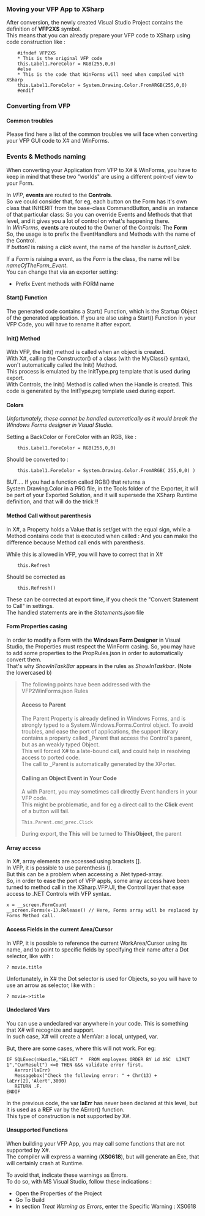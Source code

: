 
### Moving your VFP App to XSharp

After conversion, the newly created Visual Studio Project contains the definition of **VFP2XS** symbol.  
This means that you can already prepare your VFP code to XSharp using code construction like :  
~~~
    #ifndef VFP2XS
    * This is the original VFP code
    this.Label1.ForeColor = RGB(255,0,0)
    #else
    * This is the code that WinForms will need when compiled with XSharp
    this.Label1.ForeColor = System.Drawing.Color.FromARGB(255,0,0) 
    #endif
~~~ 



### Converting from VFP
#### Common troubles
Please find here a list of the common troubles we will face when converting your VFP GUI code to X# and WinForms.

### Events & Methods naming

When converting your Application from VFP to X# & WinForms, you have to keep in mind that these two "worlds" are using a different point-of view to your Form.  

In *VFP*, **events** are routed to the **Controls**.  
So we could consider that, for eg, each button on the Form has it's own class that INHERIT from the base-class CommandButton, and is an instance of that particular class: So you can override Events and Methods that that level, and it gives you a lot of control on what's happening there.  
In *WinForms*, **events** are routed to the Owner of the Controls: The **Form**  
So, the usage is to prefix the EventHandlers and Methods with the name of the Control.  
If  *button1* is raising a *click* event, the name of the handler is *button1_click*.  

If a *Form* is raising a event, as the *Form* is the class, the name will be *nameOfTheForm_Event*.  
You can change that via an exporter setting:
- Prefix Event methods with FORM name

#### Start() Function
The generated code contains a Start() Function, which is the Startup Object of the generated application.
If you are also using a Start() Function in your VFP Code, you will have to rename it after export.  

#### Init() Method
With VFP, the Init() method is called when an object is created.  
With X#, calling the Constructor() of a class (with the MyClass\{} syntax), won't automatically called the Init() Method.  
This process is emulated by the InitType.prg template that is used during export.  
With Controls, the Init() Method is called when the Handle is created. This code is generated by the InitType.prg template used during export.

#### Colors
*Unfortunately, these cannot be handled automatically as 
it would break the Windows Forms designer in Visual Studio.*

Setting a BackColor or ForeColor with an RGB, like :
~~~
    this.Label1.ForeColor = RGB(255,0,0)
~~~  
Should be converted to :
~~~
    this.Label1.ForeColor = System.Drawing.Color.FromARGB( 255,0,0) )
~~~  

BUT.... If you had a function called RGB() that returns a System.Drawing.Color in a PRG file, in the Tools folder of the Exporter, it will be part of your Exported Solution, and it will supersede the XSharp Runtime definition, and that will do the trick !!
   
#### Method Call without parenthesis
In X#, a Property holds a Value that is set/get with the equal sign, while a Method contains code that is executed when called : And you can make the difference because Method call ends with parenthesis.  

While this is allowed in VFP, you will have to correct that in X#
~~~~
    this.Refresh
~~~~
Should be corrected as
~~~~
    this.Refresh()
~~~~
These can be corrected at export time, if you check the "Convert Statement to Call" in settings.  
The handled statements are in the *Statements.json* file

#### Form Properties casing
In order to modify a Form with the **Windows Form Designer** in Visual Studio, the Properties must respect the WinForm casing.
So, you may have to add some properties to the PropRules.json in order to automatically convert them.  
That's why *ShowInTaskBar* appears in the rules as *ShowInTaskbar*. (Note the lowercased b)

> The following points have been addressed with the VFP2WinForms.json Rules
>#### Access to Parent
>The Parent Property is already defined in Windows Forms, and is strongly typed to a System.Windows.Forms.Control object.
>To avoid troubles, and ease the port of applications, the support library contains a property called _Parent that access the Control's parent, but as an weakly typed Object.  
>This will forced X# to a late-bound call, and could help in resolving access to ported code.  
>The call to _Parent is automatically generated by the XPorter.  
>
>#### Calling an Object Event in Your Code
>A with Parent, you may sometimes call directly Event handlers in your VFP code.  
>This might be problematic, and for eg a direct call to the **Click** event of a button will fail.  
>~~~~
>This.Parent.cmd_prec.Click
>~~~~
>During export, the **This** will be turned to **ThisObject**, the parent 
>

#### Array access
In X#, array elements are accessed using brackets [].  
In VFP, it is possible to use parenthesis ().  
But this can be a problem when accessing a .Net typed-array.   
So, in order to ease the port of VFP appls, some array access have been turned to method call in the XSharp.VFP.UI, the Control layer that ease access to .NET Controls with VFP syntax.  
~~~~
x = __screen.FormCount
__screen.Forms(x-1).Release() // Here, Forms array will be replaced by Forms Method call.
~~~~

#### Access Fields in the current Area/Cursor
In VFP, it is possible to reference the current WorkArea/Cursor using its name, and to point to specific fields by specifying their name after a Dot selector, like with :
~~~~
? movie.title
~~~~
Unfortunately, in X# the Dot selector is used for Objects, so you will have to use an arrow as selector, like with :
~~~~
? movie->title
~~~~

#### Undeclared Vars
You can use a undeclared var anywhere in your code.
This is something that X# will recognize and support.  
In such case, X# will create a MemVar: a local, untyped, var.

But, there are some cases, where this will not work. For eg:
~~~~
IF SQLExec(nHandle,"SELECT *  FROM employees ORDER BY id ASC  LIMIT 1","CurResult") <=0 THEN &&& validate error first. 
   Aerror(laErr)
   Messagebox("Check the following error: " + Chr(13) + laErr[2],'Alert',3000)
   RETURN .F.
ENDIF 
~~~~
In the previous code, the var **laErr** has never been declared at this level, but it is used as a **REF** var by the AError() function.   
This type of construction is **not** supported by X#.


#### Unsupported Functions
When building your VFP App, you may call some functions that are not supported by X#.  
The compiler will express a warning (**XS0618**), but will generate an Exe, that will certainly crash at Runtime.   

To avoid that, indicate these warnings as Errors.  
To do so, with MS Visual Studio, follow these indications :  
- Open the Properties of the Project
- Go To Build
- In section _Treat Warning as Errors_, enter the Specific Warning : XS0618  






